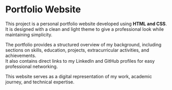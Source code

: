 # Portfolio Website  

This project is a personal portfolio website developed using **HTML and CSS**.  
It is designed with a clean and light theme to give a professional look while maintaining simplicity.  

The portfolio provides a structured overview of my background, including sections on skills, education, projects, extracurricular activities, and achievements.  
It also contains direct links to my LinkedIn and GitHub profiles for easy professional networking.  

This website serves as a digital representation of my work, academic journey, and technical expertise.  
